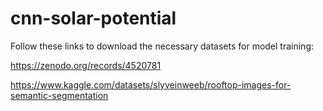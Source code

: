 # cnn-solar-potential

Follow these links to download the necessary datasets for model training:

https://zenodo.org/records/4520781

https://www.kaggle.com/datasets/slyveinweeb/rooftop-images-for-semantic-segmentation
